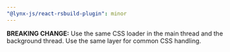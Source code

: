 ```yaml
---
"@lynx-js/react-rsbuild-plugin": minor
---
```


**BREAKING CHANGE:** Use the same CSS loader in the main thread and the background thread. Use the same layer for common CSS handling.
